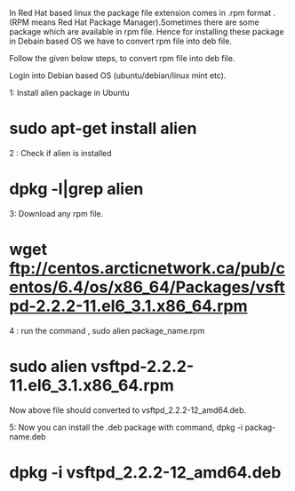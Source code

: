 In Red Hat based linux the package file extension comes in .rpm format .(RPM means Red Hat Package Manager).Sometimes there are some package which are available in rpm file. Hence for installing these package in Debain based OS we have to convert rpm file into deb file.


Follow the given below steps, to convert rpm file into deb file.

Login into Debian based OS (ubuntu/debian/linux mint etc).

1: Install alien package in Ubuntu
# sudo apt-get install alien

2 : Check if alien is installed
# dpkg -l|grep alien

3: Download any rpm file.
# wget ftp://centos.arcticnetwork.ca/pub/centos/6.4/os/x86_64/Packages/vsftpd-2.2.2-11.el6_3.1.x86_64.rpm

4 : run the command , sudo alien package_name.rpm
# sudo alien vsftpd-2.2.2-11.el6_3.1.x86_64.rpm

Now above file should converted to vsftpd_2.2.2-12_amd64.deb.

5: Now you can install the .deb package with command, dpkg -i packag-name.deb
# dpkg -i vsftpd_2.2.2-12_amd64.deb
